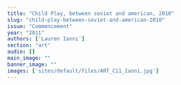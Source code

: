 ```yaml
---
title: "Child Play, between soviet and american, 2010"
slug: "child-play-between-soviet-and-american-2010"
issue: "Commencement"
year: "2011"
authors: ['Lauren Ianni']
section: "art"
audio: []
main_image: ""
banner_image: ""
images: ['sites/default/files/ART_C11_Ianni.jpg']
---
```

